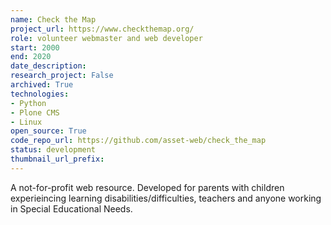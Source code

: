 ```yaml
---
name: Check the Map
project_url: https://www.checkthemap.org/
role: volunteer webmaster and web developer
start: 2000
end: 2020
date_description: 
research_project: False
archived: True
technologies: 
- Python
- Plone CMS
- Linux
open_source: True
code_repo_url: https://github.com/asset-web/check_the_map
status: development
thumbnail_url_prefix: 
---
```

A not-for-profit web resource. Developed for parents with children experieincing learning disabilities/difficulties, teachers and anyone working in Special Educational Needs.